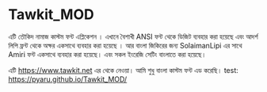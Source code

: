 # Tawkit_MOD
এটি তৌকিদ নামাজ কাস্টম ফন্ট এপ্লিকেশন ।
এখানে বৈশাখী ANSI ফন্ট থেকে ডিজিট ব্যবহার করা হয়েছে 
এবং আদর্শ লিপি ফ্রন্ট থেকে অক্ষর একসাথে ব্যবহার করা হয়েছে ।
আর বাংলা জিকিরের জন্য SolaimanLipi এর সাথে Amiri ফন্ট একসাথে ব্যবহার করা হয়েছে।
এবং সকল ইংরেজি সেটিং বাংলাতে করা হয়েছে।

এটি https://www.tawkit.net এর থেকে নেওয়া। আমি শুধু বাংলা কাস্টম ফন্ট এড করেছি।
test: https://pyaru.github.io/Tawkit_MOD/ 
